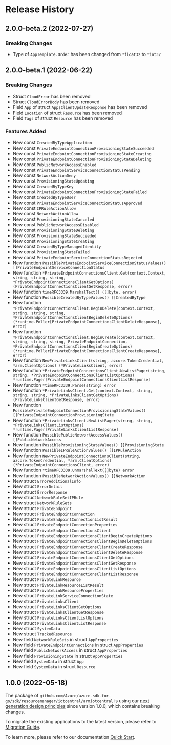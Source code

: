 # Release History

## 2.0.0-beta.2 (2022-07-27)
### Breaking Changes

- Type of `AppTemplate.Order` has been changed from `*float32` to `*int32`


## 2.0.0-beta.1 (2022-06-22)
### Breaking Changes

- Struct `CloudError` has been removed
- Struct `CloudErrorBody` has been removed
- Field `App` of struct `AppsClientUpdateResponse` has been removed
- Field `Location` of struct `Resource` has been removed
- Field `Tags` of struct `Resource` has been removed

### Features Added

- New const `CreatedByTypeApplication`
- New const `PrivateEndpointConnectionProvisioningStateSucceeded`
- New const `PrivateEndpointConnectionProvisioningStateCreating`
- New const `PrivateEndpointConnectionProvisioningStateDeleting`
- New const `PublicNetworkAccessEnabled`
- New const `PrivateEndpointServiceConnectionStatusPending`
- New const `NetworkActionDeny`
- New const `ProvisioningStateUpdating`
- New const `CreatedByTypeKey`
- New const `PrivateEndpointConnectionProvisioningStateFailed`
- New const `CreatedByTypeUser`
- New const `PrivateEndpointServiceConnectionStatusApproved`
- New const `IPRuleActionAllow`
- New const `NetworkActionAllow`
- New const `ProvisioningStateCanceled`
- New const `PublicNetworkAccessDisabled`
- New const `ProvisioningStateDeleting`
- New const `ProvisioningStateSucceeded`
- New const `ProvisioningStateCreating`
- New const `CreatedByTypeManagedIdentity`
- New const `ProvisioningStateFailed`
- New const `PrivateEndpointServiceConnectionStatusRejected`
- New function `PossiblePrivateEndpointServiceConnectionStatusValues() []PrivateEndpointServiceConnectionStatus`
- New function `*PrivateEndpointConnectionsClient.Get(context.Context, string, string, string, *PrivateEndpointConnectionsClientGetOptions) (PrivateEndpointConnectionsClientGetResponse, error)`
- New function `timeRFC3339.MarshalText() ([]byte, error)`
- New function `PossibleCreatedByTypeValues() []CreatedByType`
- New function `*PrivateEndpointConnectionsClient.BeginDelete(context.Context, string, string, string, *PrivateEndpointConnectionsClientBeginDeleteOptions) (*runtime.Poller[PrivateEndpointConnectionsClientDeleteResponse], error)`
- New function `*PrivateEndpointConnectionsClient.BeginCreate(context.Context, string, string, string, PrivateEndpointConnection, *PrivateEndpointConnectionsClientBeginCreateOptions) (*runtime.Poller[PrivateEndpointConnectionsClientCreateResponse], error)`
- New function `NewPrivateLinksClient(string, azcore.TokenCredential, *arm.ClientOptions) (*PrivateLinksClient, error)`
- New function `*PrivateEndpointConnectionsClient.NewListPager(string, string, *PrivateEndpointConnectionsClientListOptions) *runtime.Pager[PrivateEndpointConnectionsClientListResponse]`
- New function `*timeRFC3339.Parse(string) error`
- New function `*PrivateLinksClient.Get(context.Context, string, string, string, *PrivateLinksClientGetOptions) (PrivateLinksClientGetResponse, error)`
- New function `PossiblePrivateEndpointConnectionProvisioningStateValues() []PrivateEndpointConnectionProvisioningState`
- New function `*PrivateLinksClient.NewListPager(string, string, *PrivateLinksClientListOptions) *runtime.Pager[PrivateLinksClientListResponse]`
- New function `PossiblePublicNetworkAccessValues() []PublicNetworkAccess`
- New function `PossibleProvisioningStateValues() []ProvisioningState`
- New function `PossibleIPRuleActionValues() []IPRuleAction`
- New function `NewPrivateEndpointConnectionsClient(string, azcore.TokenCredential, *arm.ClientOptions) (*PrivateEndpointConnectionsClient, error)`
- New function `*timeRFC3339.UnmarshalText([]byte) error`
- New function `PossibleNetworkActionValues() []NetworkAction`
- New struct `ErrorAdditionalInfo`
- New struct `ErrorDetail`
- New struct `ErrorResponse`
- New struct `NetworkRuleSetIPRule`
- New struct `NetworkRuleSets`
- New struct `PrivateEndpoint`
- New struct `PrivateEndpointConnection`
- New struct `PrivateEndpointConnectionListResult`
- New struct `PrivateEndpointConnectionProperties`
- New struct `PrivateEndpointConnectionsClient`
- New struct `PrivateEndpointConnectionsClientBeginCreateOptions`
- New struct `PrivateEndpointConnectionsClientBeginDeleteOptions`
- New struct `PrivateEndpointConnectionsClientCreateResponse`
- New struct `PrivateEndpointConnectionsClientDeleteResponse`
- New struct `PrivateEndpointConnectionsClientGetOptions`
- New struct `PrivateEndpointConnectionsClientGetResponse`
- New struct `PrivateEndpointConnectionsClientListOptions`
- New struct `PrivateEndpointConnectionsClientListResponse`
- New struct `PrivateLinkResource`
- New struct `PrivateLinkResourceListResult`
- New struct `PrivateLinkResourceProperties`
- New struct `PrivateLinkServiceConnectionState`
- New struct `PrivateLinksClient`
- New struct `PrivateLinksClientGetOptions`
- New struct `PrivateLinksClientGetResponse`
- New struct `PrivateLinksClientListOptions`
- New struct `PrivateLinksClientListResponse`
- New struct `SystemData`
- New struct `TrackedResource`
- New field `NetworkRuleSets` in struct `AppProperties`
- New field `PrivateEndpointConnections` in struct `AppProperties`
- New field `PublicNetworkAccess` in struct `AppProperties`
- New field `ProvisioningState` in struct `AppProperties`
- New field `SystemData` in struct `App`
- New field `SystemData` in struct `Resource`


## 1.0.0 (2022-05-18)

The package of `github.com/Azure/azure-sdk-for-go/sdk/resourcemanager/iotcentral/armiotcentral` is using our [next generation design principles](https://azure.github.io/azure-sdk/general_introduction.html) since version 1.0.0, which contains breaking changes.

To migrate the existing applications to the latest version, please refer to [Migration Guide](https://aka.ms/azsdk/go/mgmt/migration).

To learn more, please refer to our documentation [Quick Start](https://aka.ms/azsdk/go/mgmt).